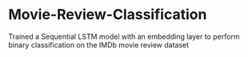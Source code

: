 # Movie-Review-Classification
Trained a Sequential LSTM model with an embedding layer to perform binary classification on the IMDb movie review dataset
